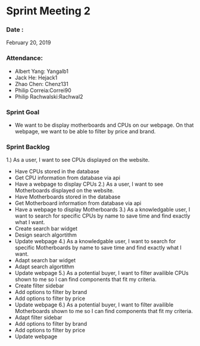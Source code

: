 # Sprint Meeting 2

### Date : 
February 20, 2019

### Attendance:
* Albert Yang: Yangalb1
* Jack He: Hejack1
* Zhao Chen: Chenz131 
* Philip Correia:Correi90
* Philip Rachwalski:Rachwal2

### Sprint Goal
* We want to be display motherboards and CPUs on our webpage. 
On that webpage, we want to be able to filter by price and brand. 

### Sprint Backlog
1.) As a user, I want to see CPUs displayed on the website.
* Have CPUs stored in the database
* Get CPU information from database via api
* Have a webpage to display CPUs 
2.) As a user, I want to see Motherboards displayed on the website.
* Have Motherboards stored in the database
* Get Motherboard information from database via api
* Have a webpage to display Motherboards
3.) As a knowledgable user, I want to search for specific CPUs by name to save time and find exactly what I want.
* Create search bar widget
* Design search algortithm
* Update webpage
4.) As a knowledgable user, I want to search for specific Motherboards by name to save time and find exactly what I want.
* Adapt search bar widget
* Adapt search algortithm
* Update webpage
5.) As a potential buyer, I want to filter availible CPUs shown to me so I can find components that fit my criteria.
* Create filter sidebar
* Add options to filter by brand
* Add options to filter by price
* Update webpage
6.) As a potential buyer, I want to filter availible Motherboards shown to me so I can find components that fit my criteria.
* Adapt filter sidebar
* Add options to filter by brand
* Add options to filter by price
* Update webpage
